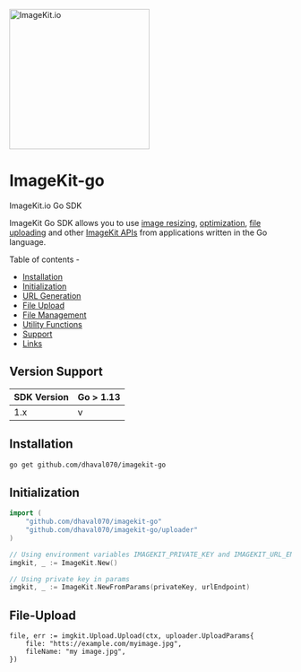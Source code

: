 [<img width="250" alt="ImageKit.io" src="https://raw.githubusercontent.com/imagekit-developer/imagekit-javascript/master/assets/imagekit-light-logo.svg"/>](https://imagekit.io)

# ImageKit-go
ImageKit.io Go SDK

ImageKit Go SDK allows you to use [image resizing](https://docs.imagekit.io/features/image-transformations), [optimization](https://docs.imagekit.io/features/image-optimization), [file uploading](https://docs.imagekit.io/api-reference/upload-file-api) and other [ImageKit APIs](https://docs.imagekit.io/api-reference/api-introduction) from applications written in the Go language.


Table of contents -
 * [Installation](#Installation)
 * [Initialization](#Initialization)
 * [URL Generation](#URL-generation)
 * [File Upload](#File-Upload)
 * [File Management](#File-Management)
 * [Utility Functions](#Utility-functions)
 * [Support](#Support)
 * [Links](#Links)


## Version Support

| SDK Version | Go > 1.13 |
|-------------|-----------|
| 1.x         | v         |


## Installation
```bash
go get github.com/dhaval070/imagekit-go
```

## Initialization

```go
import (
    "github.com/dhaval070/imagekit-go"
    "github.com/dhaval070/imagekit-go/uploader"
)

// Using environment variables IMAGEKIT_PRIVATE_KEY and IMAGEKIT_URL_ENDPOINT
imgkit, _ := ImageKit.New()

// Using private key in params
imgkit, _ := ImageKit.NewFromParams(privateKey, urlEndpoint)
```

## File-Upload
```
file, err := imgkit.Upload.Upload(ctx, uploader.UploadParams{
    file: "htts://example.com/myimage.jpg",
    fileName: "my image.jpg",
})

```

